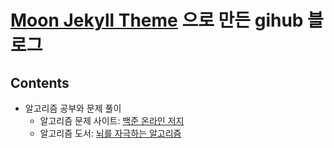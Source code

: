 # [Moon Jekyll Theme](https://taylantatli.github.io/Moon/) 으로 만든 gihub 블로그


## Contents
* 알고리즘 공부와 문제 풀이 <br/> 
   - 알고리즘 문제 사이트: <a href = "https://www.acmicpc.net/">백준 온라인 저지</a> 
   - 알고리즘 도서: <a href="http://www.hanbit.co.kr/store/books/look.php?p_code=B3450156021">뇌를 자극하는 알고리즘</a>


